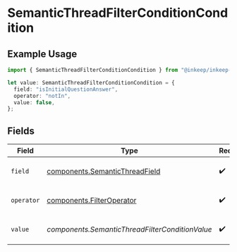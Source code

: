 # SemanticThreadFilterConditionCondition

## Example Usage

```typescript
import { SemanticThreadFilterConditionCondition } from "@inkeep/inkeep-analytics/models/components";

let value: SemanticThreadFilterConditionCondition = {
  field: "isInitialQuestionAnswer",
  operator: "notIn",
  value: false,
};
```

## Fields

| Field                                                                            | Type                                                                             | Required                                                                         | Description                                                                      |
| -------------------------------------------------------------------------------- | -------------------------------------------------------------------------------- | -------------------------------------------------------------------------------- | -------------------------------------------------------------------------------- |
| `field`                                                                          | [components.SemanticThreadField](../../models/components/semanticthreadfield.md) | :heavy_check_mark:                                                               | Available fields for SemanticThread                                              |
| `operator`                                                                       | [components.FilterOperator](../../models/components/filteroperator.md)           | :heavy_check_mark:                                                               | Available operators for filtering data                                           |
| `value`                                                                          | *components.SemanticThreadFilterConditionValue*                                  | :heavy_check_mark:                                                               | The value to compare the field against                                           |